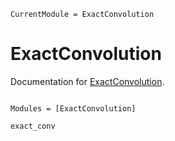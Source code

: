 ```@meta
CurrentModule = ExactConvolution
```

# ExactConvolution

Documentation for [ExactConvolution](https://github.com/kessido/ExactConvolution.jl).

```@index
```

```@autodocs
Modules = [ExactConvolution]
```

```@docs
exact_conv
```
